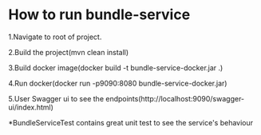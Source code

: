 # How to run bundle-service
1.Navigate to root of project.

2.Build the project(mvn clean install)

3.Build docker image(docker build -t bundle-service-docker.jar .)

4.Run docker(docker run -p9090:8080 bundle-service-docker.jar)

5.User Swagger ui to see the endpoints(http://localhost:9090/swagger-ui/index.html)

*BundleServiceTest contains great unit test to see the service's behaviour 


